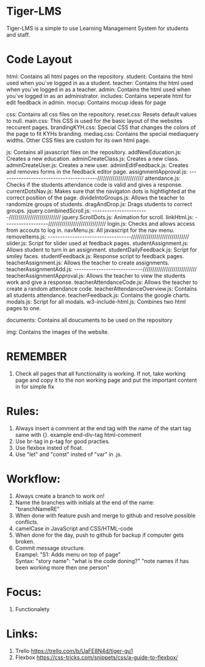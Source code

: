 # Tiger-LMS
Tiger-LMS is a simple to use Learning Management System for students and staff.

# Code Layout
html: Contains all html pages on the repository.
student: Contains the html used when you´ve logged in as a student.
teacher: Contains the html used when you´ve logged in as a teacher.
admin: Contains the html used when you´ve logged in as an administrator.
includes: Contains seperate html for edit feedback in admin. 
mocup: Contains mocup ideas for page

css: Contains all css files on the repository.
reset.css: Resets default values to null.
main.css: This CSS is used for the basic layout of the websites reccurent pages.
brandingKYH.css: Special CSS that changes the colors of the page to fit KYHs branding.
mediaq.css: Contains the special mediaquery widths.
Other CSS files are custom for its own html page.

js: Contains all javascript files on the repository.
addNewEducation.js: Creates a new education.
adminCreateClass.js: Creates a new class.
adminCreateUser.js: Creates a new user.
adminEditFeedback.js: Creates and removes forms in the feedback editor page.
assignmentApproval.js: ----------------------------------------////////////////////////
attendance.js: Checks if the students attendance code is valid and gives a response.
currentDotsNav.js: Makes sure that the navigaton dots is hightlighted at the correct position of the page.
divideIntoGroups.js: Allows the teacher to randomize groups of students.
dragAndDrop.js: Drags students to correct groups.
jquery.combinedScroll.js: -----------------------///////////////////////////
jquery.ScrollDots.js: Animation for scroll.
linkHtml.js: ------------------//////////////////////////////
login.js: Checks and allows access from accouts to log in.
navMenu.js: All javascript for the nav menu.
removeItems.js: ----------------------------------//////////////////////////////
slider.js: Script for slider used at feedback pages.
studentAssignment.js: Allows student to turn in an assignment.
studentDailyFeedback.js: Script for smiley faces.
studentFeedback.js: Response script to feedback pages.
teacherAssignment.js: Allows the teacher to create assignments.
teacherAssignmentAdd.js: ----------------------------//////////////////////////// 
teacherAssignmentApproval.js: Allows the teacher to view the students work and give a response.
teacherAttendanceCode.js: Allows the teacher to create a random attendance code.
teacherAttendanceOverview.js: Contains all students attendance.
teacherFeedback.js: Contains the google charts.
modals.js: Script for all modals.
w3-include-html.js: Combines two html pages to one.

documents: Contains all doucuments to be used on the repository

img: Contains the images of the website.

# REMEMBER
1. Check all pages that all functionality is working. If not, take working page and copy it to the non working page and put the important content in for simple fix

# Rules:
1. Always insert a comment at the end tag with the name of the start tag same with {}. example end-div-tag html-comment
2. Use br-tag in p-tag for good practies.
3. Use flexbox insted of float.
4. Use "let" and "const" insted of "var" in .js.

# Workflow:
1. Always create a branch to work on!
2. Name the branches with initials at the end of the name: "branchNameRE"
3. When done with feature push and merge to github and resolve possible conflicts.
4. camelCase in JavaScript and CSS/HTML-code
5. When done for the day, push to github for backup if computer gets broken.
6. Commit message structure.
<br> Exampel: "S1: Adds menu on top of page"
<br> Syntax: "story name": "what is the code doning?" "note names if has been working more then one person"


# Focus:
1. Functionalety

# Links:
1. Trello https://trello.com/b/UaFE8N4d/tiger-gu1
2. Flexbox https://css-tricks.com/snippets/css/a-guide-to-flexbox/
